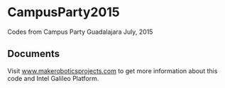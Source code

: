 # CampusParty2015
Codes from Campus Party Guadalajara July, 2015

## Documents
Visit www.makeroboticsprojects.com to get more information about this code and Intel Galileo Platform.
